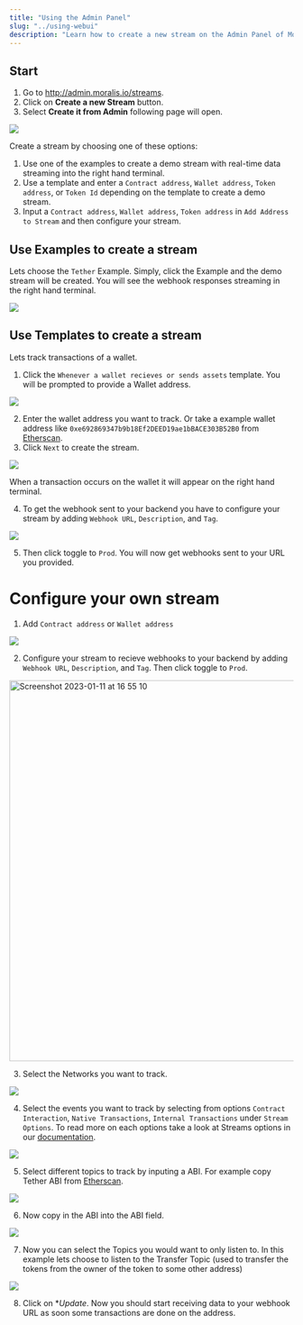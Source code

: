 ```yaml
---
title: "Using the Admin Panel"
slug: "../using-webui"
description: "Learn how to create a new stream on the Admin Panel of Moralis.io. Follow the step-by-step instructions to monitor your chosen address and receive data through a webhook URL."
---
```


## Start 

1. Go to <http://admin.moralis.io/streams>.
2. Click on **Create a new Stream** button.
3. Select **Create it from Admin** following page will open. 

![](https://user-images.githubusercontent.com/122364197/211833828-4fc302a6-5cbd-49b7-bf12-c36000a39385.png)

Create a stream by choosing one of these options:

1. Use one of the examples to create a demo stream with real-time data streaming into the right hand terminal.
2. Use a template and enter a `Contract address`, `Wallet address`, `Token address`, or `Token Id` depending on the template to create a demo stream.
3. Input a `Contract address`, `Wallet address`, `Token address` in `Add Address to Stream` and then configure your stream.

## Use Examples to create a stream 

Lets choose the `Tether` Example. Simply, click the Example and the demo stream will be created. You will see the webhook responses streaming in the right hand terminal.  

![](https://user-images.githubusercontent.com/122364197/211837760-817138fd-d450-4228-ac90-17d4f6de62d3.png)

## Use Templates to create a stream 

Lets track transactions of a wallet. 

1. Click the `Whenever a wallet recieves or sends assets` template. You will be prompted to provide a Wallet address.

![](https://user-images.githubusercontent.com/122364197/211844836-fbc0f879-c1f5-46d2-ab3b-b0133c8d55f5.png)

2. Enter the wallet address you want to track. Or take a example wallet address like `0xe692869347b9b18Ef2DEED19ae1bBACE303B52B0` from [Etherscan](https://etherscan.io/address/0xe692869347b9b18ef2deed19ae1bbace303b52b0).
3. Click `Next` to create the stream. 

![](https://user-images.githubusercontent.com/122364197/211845459-74a0da71-c71a-4437-9650-0c1d00bc1592.png)

When a transaction occurs on the wallet it will appear on the right hand terminal. 

4. To get the webhook sent to your backend you have to configure your stream by adding `Webhook URL`, `Description`, and `Tag`. 

![](https://user-images.githubusercontent.com/122364197/211852410-cc64277f-67b0-4377-acab-1a91cdf5c25f.png)

5. Then click toggle to `Prod`. You will now get webhooks sent to your URL you provided. 

# Configure your own stream 

1. Add `Contract address` or `Wallet address` 

![](https://user-images.githubusercontent.com/122364197/211853205-715c1383-7df1-4498-ae1c-31814d7d37c2.png)

2. Configure your stream to recieve webhooks to your backend by adding `Webhook URL`, `Description`, and `Tag`. Then click toggle to `Prod`.

<img width="676" alt="Screenshot 2023-01-11 at 16 55 10" src="https://user-images.githubusercontent.com/122364197/211853455-3b253115-c6cb-4cba-8b00-e8160f107fbb.png">

3. Select the Networks you want to track. 

![](https://user-images.githubusercontent.com/122364197/211853590-a71f84ab-ab8c-40ca-9d28-452ba64e1de6.png)

4. Select the events you want to track by selecting from options `Contract Interaction`, `Native Transactions`, `Internal Transactions` under `Stream Options`. To read more on each options take a look at Streams options in our [documentation](https://docs.moralis.io/streams-api/useful-streams-options).

![](https://user-images.githubusercontent.com/122364197/211854294-e4507fe0-6995-4bfe-a995-a0c815b3da9d.png)

5. Select different topics to track by inputing a ABI. For example copy Tether ABI from [Etherscan](https://etherscan.io/token/0xdac17f958d2ee523a2206206994597c13d831ec7#code). 

![](https://user-images.githubusercontent.com/122364197/211855440-dd652198-ffb2-4018-aac6-359899548b47.png)

6. Now copy in the ABI into the ABI field. 

![](https://user-images.githubusercontent.com/122364197/211855796-3fba1383-5d07-42aa-8c14-18cd61ca23c4.png)

7. Now you can select the Topics you would want to only listen to. In this example lets choose to listen to the Transfer Topic (used to transfer the tokens from the owner of the token to some other address) 

![](https://user-images.githubusercontent.com/122364197/211856417-1497373b-21ec-41bc-8932-08a00d246eba.png)

8. Click on **Update*. Now you should start receiving data to your webhook URL as soon some transactions are done on the address.
